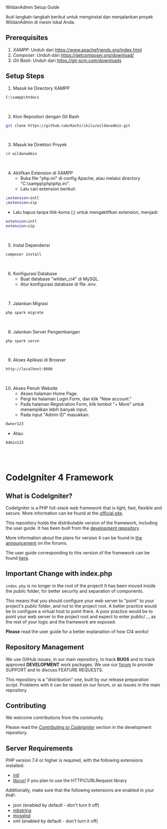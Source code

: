 WildanAdmin Setup Guide

Ikuti langkah-langkah berikut untuk menginstal dan menjalankan proyek WildanAdmin di mesin lokal Anda.

Prerequisites
-------------
1. *XAMPP*: Unduh dari https://www.apachefriends.org/index.html
2. *Composer*: Unduh dari https://getcomposer.org/download/
3. *Git Bash*: Unduh dari
https://git-scm.com/downloads

Setup Steps
------------

1. Masuk ke Directory XAMPP
```bash
C:\xampp\htdocs
```
<br>

2. Klon Repositori dengan Git Bash
```bash
git clone https://github.com/Kachirikilu/wildanadmin.git
```
<br>

3. Masuk ke Direktori Proyek
```bash
cd wildanadmin
```
<br>

4. Aktifkan Extension di XAMPP
   - Buka file "php.ini" di config Apache, atau melalui directory "C:\xampp\php\php.ini".
   - Lalu cari extension berikut:
```bash
;extension=intl
;extension=zip
```
   - Lalu hapus tanpa titik-koma (;) untuk mengaktifkan extension, menjadi:
```bash
extension=intl
extension=zip
```

<br>

5. Instal Dependensi
```bash
composer install
```
<br>

6. Konfigurasi Database
   - Buat database "wildan_ci4" di MySQL.
   - Atur konfigurasi database di file .env.

<br>

7. Jalankan Migrasi
```bash
php spark migrate
```
<br>

8. Jalankan Server Pengembangan
```bash
php spark serve
```
<br>

9. Akses Aplikasi di Browser
```bash
http://localhost:8080
```

<br>

10. Akses Penuh Website
    - Akses halaman Home Page.
    - Pergi ke halaman Login Form, dan klik "New account."
    - Pada halaman Registration Form, klik tombol "+ More" untuk menampilkan lebih banyak input.
    - Pada input "Admin ID" masukkan:
```bash
Owner123
```
   - Atau:
```bash
Admin123
```

<br><br>

# CodeIgniter 4 Framework

## What is CodeIgniter?

CodeIgniter is a PHP full-stack web framework that is light, fast, flexible and secure.
More information can be found at the [official site](http://codeigniter.com).

This repository holds the distributable version of the framework,
including the user guide. It has been built from the
[development repository](https://github.com/codeigniter4/CodeIgniter4).

More information about the plans for version 4 can be found in [the announcement](http://forum.codeigniter.com/thread-62615.html) on the forums.

The user guide corresponding to this version of the framework can be found
[here](https://codeigniter4.github.io/userguide/).


## Important Change with index.php

`index.php` is no longer in the root of the project! It has been moved inside the *public* folder,
for better security and separation of components.

This means that you should configure your web server to "point" to your project's *public* folder, and
not to the project root. A better practice would be to configure a virtual host to point there. A poor practice would be to point your web server to the project root and expect to enter *public/...*, as the rest of your logic and the
framework are exposed.

**Please** read the user guide for a better explanation of how CI4 works!

## Repository Management

We use GitHub issues, in our main repository, to track **BUGS** and to track approved **DEVELOPMENT** work packages.
We use our [forum](http://forum.codeigniter.com) to provide SUPPORT and to discuss
FEATURE REQUESTS.

This repository is a "distribution" one, built by our release preparation script.
Problems with it can be raised on our forum, or as issues in the main repository.

## Contributing

We welcome contributions from the community.

Please read the [*Contributing to CodeIgniter*](https://github.com/codeigniter4/CodeIgniter4/blob/develop/CONTRIBUTING.md) section in the development repository.

## Server Requirements

PHP version 7.4 or higher is required, with the following extensions installed:

- [intl](http://php.net/manual/en/intl.requirements.php)
- [libcurl](http://php.net/manual/en/curl.requirements.php) if you plan to use the HTTP\CURLRequest library

Additionally, make sure that the following extensions are enabled in your PHP:

- json (enabled by default - don't turn it off)
- [mbstring](http://php.net/manual/en/mbstring.installation.php)
- [mysqlnd](http://php.net/manual/en/mysqlnd.install.php)
- xml (enabled by default - don't turn it off)
